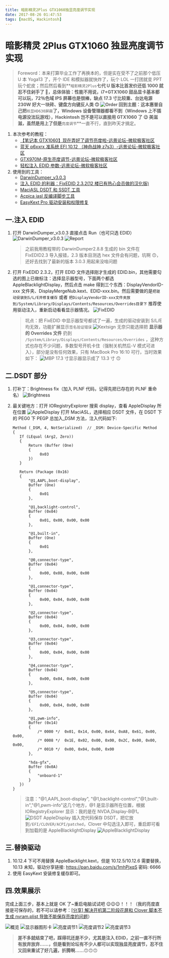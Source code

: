 ```yaml
---
title: 暗影精灵2Plus GTX1060独显亮度调节实现
date: 2017-08-26 01:47:53
tags: [macOS, Hackintosh]
---
```


# 暗影精灵 2Plus GTX1060 独显亮度调节实现

> Foreword：本来打算毕业工作了再换本的，但是实在受不了之前那个低压 U 本 Yoga13 了，开个 IDE 和模拟器就快炸了，玩个 LOL 一打团就变 PPT 玩个蛇皮；然后然后看到**`暗影精灵2Plus`**七代 U 版本比首发价还低 1000 就忍不住剁手了 🤣，总体体验：性能不用说，i7+GTX1060 甜品显卡基本都可以玩，72％色域 IPS 屏幕也是很棒，缺点 17.3 寸比较重、台达电源 230W 好大一块砖、键盘方向键反人类 🙃
> ![Order](https://blog-bak-1251678165.cos.ap-beijing.myqcloud.com/2017-08-27-023638.jpg)
> 回到主题：这本惠普自己把**`核显HD630屏蔽`**了，Windows 设备管理器都看不到（Windows 上不插电源没法玩游戏），Hackintosh 岂不是可以直接用 GTX1060 了 😉 美滋滋，虽然是用上了但是**`亮度调节`**一直不行，直到昨天才搞定。

<!--more-->

1. 本次参考的教程：
   - [【笔记本 GTX1060】现在弄好了调节亮度啦-远景论坛-微软极客社区](http://bbs.pcbeta.com/viewthread-1742873-9-1.html)
   - [蓝天 p6xxrx 准系统 EFI 10.12 （神舟战神 z7s3）-远景论坛-微软极客社区](http://bbs.pcbeta.com/viewthread-1714158-1-1.html)
   - [GTX970M-原生亮度调节-远景论坛-微软极客社区](http://bbs.pcbeta.com/viewthread-1663916-1-1.html)
   - [轻松注入 EDID 参数-远景论坛-微软极客社区](http://bbs.pcbeta.com/viewthread-1473634-1-1.html)
2. 使用到的工具：
   - [DarwinDumper_v3.0.3](https://bitbucket.org/blackosx/darwindumper/downloads/)
   - [注入 EDID 的利器：FixEDID 2.3.2(12 楼已有热心会员做的汉化版)](http://bbs.pcbeta.com/forum.php?mod=viewthread&tid=1525657)
   - [MaciASL DSDT 和 SSDT 工具](https://bitbucket.org/RehabMan/os-x-maciasl-patchmatic/downloads/)
   - [Acpica iasl 反编译脚步工具](https://bitbucket.org/RehabMan/acpica/downloads/)
   - [EasyKext Pro 驱动安装和权限修复](http://www.insanelymac.com/forum/files/file/397-easykext-pro-a-minimal-and-super-fast-kext-installer/)

## 一.注入 EDID

1. 打开 DarwinDumper_v3.0.3 直接点击 Run（也可只选 EDID）
   ![DarwinDumper_v3.0.3](https://blog-bak-1251678165.cos.ap-beijing.myqcloud.com/2017-08-27-031521.jpg)
   ![Report](https://blog-bak-1251678165.cos.ap-beijing.myqcloud.com/2017-08-27-031613.jpg)

   > 之前我用教程带的 DarwinDumper2.8.8 生成的 bin 文件在 FixEDID2.3 导入报错，2.3 版本目测选 hex 文件会有问题，坑啊 🙃，还好去找到了最新的版本 3.0.3 用起来没啥问题

2. 打开 FixEDID 2.3.2，打开 EDID 文件选择刚才生成的 EDID.bin，其他需要勾选的图上已做标注：选择显示器型号，下面两个都选 AppleBlacklightDisplay，然后点击 make 得到三个东西：DisplayVendorID-xxx 文件夹、DisplayMergeNub.kext、EDID-xxx.bin。然后需要做的是`把驱动安装到S/L/E并修复缓存` 或者 `把DisplayVendorID-xxx文件夹放到/System/Library/Displays/Contents/Resources/Overrides目录下` 推荐使用驱动注入，重新启动看看显示器情况。
   ![FixEDID](https://blog-bak-1251678165.cos.ap-beijing.myqcloud.com/2017-08-26-155155.jpg)
   > 坑点：把 FixEDID 中显示器型号都试了一遍，生成的驱动安装到 S/L/E 均无效，功能扩展显示`签名验证错误`
   > ![Kextsign](https://blog-bak-1251678165.cos.ap-beijing.myqcloud.com/2017-08-26-134239.jpg)
   > 无奈只能选择把 **显示器的 Overrides 文件** 扔到 `/System/Library/Displays/Contents/Resources/Overrides` ，这种方式也存在不少问题，多数型号开机卡住（强制关机然后-V 模式可进入），部分是没有任何效果，只有 MacBook Pro 16:10 可行，当时效果如下：
   > ![MBP](https://blog-bak-1251678165.cos.ap-beijing.myqcloud.com/2017-08-26-154719.jpg)
   > 17.3 寸显示器显示成了 13.3 寸 🙃

## 二.DSDT 部分

1. 打补丁：Brightness fix（加入 PLNF 代码，记得先把已存在的 PLNF 重命名）
   ![Brightness](https://blog-bak-1251678165.cos.ap-beijing.myqcloud.com/2017-08-26-103057.jpg)
2. 最关键地方：打开 IORegistryExplorer 搜索 display，查看 AppleDisplay 所在位置
   ![AppleDisplay](https://blog-bak-1251678165.cos.ap-beijing.myqcloud.com/2017-08-23-040403.jpg)
   打开 MaciASL，选择相应 DSDT 文件，在 DSDT 下的 PEG0 下 PEGP 总加入\_DSM 方法，注入代码如下:

   ```
   Method (_DSM, 4, NotSerialized)  // _DSM: Device-Specific Method
   {
      If (LEqual (Arg2, Zero))
      {
          Return (Buffer (One)
          {
               0x03
          })
      }

      Return (Package (0x16)
      {
          "@1,AAPL,boot-display",
          Buffer (One)
          {
               0x01
          },

          "@1,backlight-control",
          Buffer (0x04)
          {
               0x01, 0x00, 0x00, 0x00
          },

          "@1,built-in",
          Buffer (One)
          {
               0x01
          },

          "@0,connector-type",
          Buffer (0x04)
          {
               0x00, 0x08, 0x00, 0x00
          },

          "@1,connector-type",
          Buffer (0x04)
          {
               0x00, 0x04, 0x00, 0x00
          },

          "@2,connector-type",
          Buffer (0x04)
          {
               0x00, 0x04, 0x00, 0x00
          },

          "@3,connector-type",
          Buffer (0x04)
          {
               0x00, 0x04, 0x00, 0x00
          },

          "@4,connector-type",
          Buffer (0x04)
          {
               0x00, 0x04, 0x00, 0x00
          },

          "@5,connector-type",
          Buffer (0x04)
          {
               0x00, 0x04, 0x00, 0x00
          },

          "@1,pwm-info",
          Buffer (0x14)
          {
              /* 0000 */  0x01, 0x14, 0x00, 0x64, 0xA8, 0x61, 0x00, 0x00,
              /* 0008 */  0x1E, 0x02, 0x00, 0x00, 0x2C, 0x00, 0x00, 0x00,
              /* 0010 */  0x00, 0x04, 0x00, 0x00
          },

          "hda-gfx",
          Buffer (0x0A)
          {
              "onboard-1"
          }
      })
   }
   ```

   > 注意："@1,AAPL,boot-display", "@1,backlight-control","@1,built-in","@1,pwm-info"这几个地方，@1 是显示器所在位置，根据 IORegistryExplorer 显示：我的是在 NVDA,Display-B@1。
   > ![DSDT AppleDisplay](https://blog-bak-1251678165.cos.ap-beijing.myqcloud.com/2017-08-27-DSDT%20AppleDisplay.png)
   > 插入完代码保存 DSDT，把它放到`/EFI/CLOVER/ACPI/patched`，Clover 中勾选注入即可，重启即可看到加载的是 AppleBlacklightDisplay
   > ![AppleBlacklightDisplay](https://blog-bak-1251678165.cos.ap-beijing.myqcloud.com/2017-08-27-043716.jpg)

## 三.替换驱动

1. 10.12.4 下可不用替换 AppleBacklight.kext，但是 10.12.5/10.12.6 需要替换，10.13 未知，驱动分享链接: https://pan.baidu.com/s/1mhPjxqS 密码: 6666
2. 使用 EasyKext 安装修复缓存即可。

## 四.效果展示

完成上面三步，基本上就是 OK 了~重启电脑试试吧 😉😉😉！！！（我的亮度直接是可保存的，若不可以请参考：[[分享] 解决开机第二阶段花屏和 Clover 脚本不生成 nvram.plist 导致不能保存亮度的问题](http://bbs.pcbeta.com/viewthread-1538926-1-1.html)）

![概览](https://blog-bak-1251678165.cos.ap-beijing.myqcloud.com/2017-08-27-043359.jpg)
![显示器图形卡](https://blog-bak-1251678165.cos.ap-beijing.myqcloud.com/2017-08-27-043512.jpg)
![亮度调节1](https://blog-bak-1251678165.cos.ap-beijing.myqcloud.com/2017-08-27-043606.jpg)
![亮度调节2](https://blog-bak-1251678165.cos.ap-beijing.myqcloud.com/2017-08-27-044609.jpg)
![亮度调节3](https://blog-bak-1251678165.cos.ap-beijing.myqcloud.com/2017-08-27-044641.jpg)

> **差不多就结束了吧，踩得坑还是不少，尤其是注入 EDID，之前一直不行所有放弃放弃……，但是看到论坛有不少人都可以实现独显亮度调节，忍不住又回来重试了好几遍，折腾啊……**🙃🙃🙃
